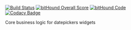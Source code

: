 [![Build Status](https://travis-ci.org/se-panfilov/x-date-core.svg?branch=master)](https://travis-ci.org/se-panfilov/x-date-core)
[![bitHound Overall Score](https://www.bithound.io/github/se-panfilov/x-date-core/badges/score.svg)](https://www.bithound.io/github/se-panfilov/x-date-core)
[![bitHound Code](https://www.bithound.io/github/se-panfilov/x-date-core/badges/code.svg)](https://www.bithound.io/github/se-panfilov/x-date-core)
[![Codacy Badge](https://api.codacy.com/project/badge/grade/0c8c1820a3a74d89b4a29a4064e14eb8)](https://www.codacy.com/app/se-panfilov/x-date-core)

Core business logic for datepickers widgets
